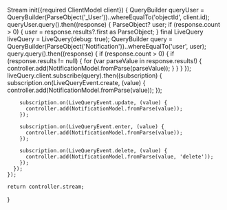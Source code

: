 Stream<NotificationModel> init({required ClientModel client}) {
    QueryBuilder<ParseObject> queryUser = QueryBuilder<ParseObject>(ParseObject('_User'))..whereEqualTo('objectId', client.id);
    queryUser.query().then((response) {
      ParseObject? user;
      if (response.count > 0) {
        user = response.results?.first as ParseObject;
      }
      final LiveQuery liveQuery = LiveQuery(debug: true);
      QueryBuilder<ParseObject> query = QueryBuilder<ParseObject>(ParseObject('Notification'))..whereEqualTo('user', user);
      query.query().then((response) {
        if (response.count > 0) {
          if (response.results != null) {
            for (var parseValue in response.results!) {
              controller.add(NotificationModel.fromParse(parseValue));
            }
          }
        }
      });
      liveQuery.client.subscribe(query).then((subscription) {
        subscription.on(LiveQueryEvent.create, (value) {
          controller.add(NotificationModel.fromParse(value));
        });

        subscription.on(LiveQueryEvent.update, (value) {
          controller.add(NotificationModel.fromParse(value));
        });

        subscription.on(LiveQueryEvent.enter, (value) {
          controller.add(NotificationModel.fromParse(value));
        });

        subscription.on(LiveQueryEvent.delete, (value) {
          controller.add(NotificationModel.fromParse(value, 'delete'));
        });
      });
    });

    return controller.stream;
  }